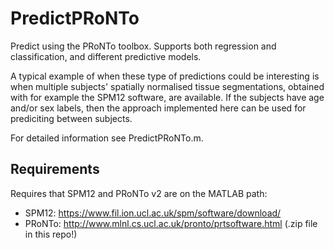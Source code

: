 # PredictPRoNTo

Predict using the PRoNTo toolbox. Supports both regression and classification, and different predictive models.

A typical example of when these type of predictions could be interesting is when multiple subjects' spatially normalised tissue segmentations, obtained with for example the SPM12 software, are available. If the subjects have age and/or sex labels, then the approach implemented here can be used for prediciting between subjects.

For detailed information see PredictPRoNTo.m.

## Requirements 

Requires that SPM12 and PRoNTo v2 are on the MATLAB path:
* SPM12:  https://www.fil.ion.ucl.ac.uk/spm/software/download/
* PRoNTo: http://www.mlnl.cs.ucl.ac.uk/pronto/prtsoftware.html (.zip file in this repo!)
